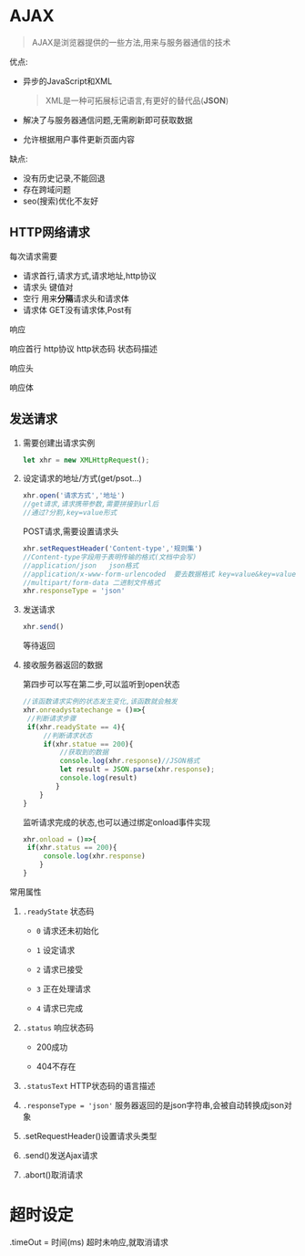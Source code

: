 # AJAX

> AJAX是浏览器提供的一些方法,用来与服务器通信的技术

优点:

- 异步的JavaScript和XML

  > XML是一种可拓展标记语言,有更好的替代品(**JSON**)

- 解决了与服务器通信问题,无需刷新即可获取数据

- 允许根据用户事件更新页面内容

缺点:

- 没有历史记录,不能回退
- 存在跨域问题
- seo(搜索)优化不友好

## HTTP网络请求

每次请求需要

- 请求首行,请求方式,请求地址,http协议
- 请求头 键值对
- 空行 用来**分隔**请求头和请求体
- 请求体 GET没有请求体,Post有

响应

响应首行 http协议 http状态码 状态码描述

响应头

响应体





## 发送请求

1. 需要创建出请求实例

   ```js
   let xhr = new XMLHttpRequest();
   ```

2. 设定请求的地址/方式(get/psot...)

   ```js
   xhr.open('请求方式','地址')
   //get请求,请求携带参数,需要拼接到url后
   //通过?分割,key=value形式
   ```

   POST请求,需要设置请求头

   ```js
   xhr.setRequestHeader('Content-type','规则集')
   //Content-type字段用于表明传输的格式(文档中会写)
   //application/json	json格式
   //application/x-www-form-urlencoded	要去数据格式 key=value&key=value格式
   //multipart/form-data 二进制文件格式
   xhr.responseType = 'json'
   ```

3. 发送请求

   ```js
   xhr.send()
   ```

   等待返回

4. 接收服务器返回的数据

   第四步可以写在第二步,可以监听到open状态

   ```js
   //该函数请求实例的状态发生变化,该函数就会触发
   xhr.onreadystatechange = ()=>{
   	//判断请求步骤
   	if(xhr.readyState == 4){
   		//判断请求状态
   		if(xhr.statue == 200){
   			//获取到的数据
   			console.log(xhr.response)//JSON格式
   			let result = JSON.parse(xhr.response);
   			console.log(result)
           }
       }
   }
   ```

   监听请求完成的状态,也可以通过绑定onload事件实现

   ```js
   xhr.onload = ()=>{
   	if(xhr.status == 200){
   		console.log(xhr.response)
       }
   }
   ```

   

常用属性

1. `.readyState` 状态码

   - `0` 请求还未初始化

   - `1` 设定请求

   - `2` 请求已接受

   - `3` 正在处理请求

   - `4` 请求已完成

2. `.status` 响应状态码

   - 200成功

   - 404不存在

3. `.statusText` HTTP状态码的语言描述

4. `.responseType = 'json'` 服务器返回的是json字符串,会被自动转换成json对象

5. .setRequestHeader()设置请求头类型

6. .send()发送Ajax请求

7. .abort()取消请求



# 超时设定

.timeOut = 时间(ms) 超时未响应,就取消请求